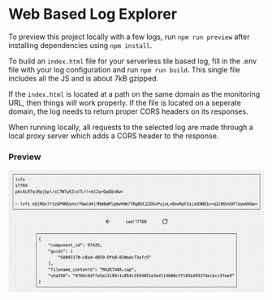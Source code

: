 # Web Based Log Explorer

To preview this project locally with a few logs, run `npm run preview` after installing dependencies using `npm install`.

To build an `index.html` file for your serverless tile based log, fill in the .env file with your log configuration and run `npm run build`. This single file includes all the JS and is about 7kB gzipped.

If the `index.html` is located at a path on the same domain as the monitoring URL, then things will work properly. If the file is located on a seperate domain, the log needs to return proper CORS headers on its responses.

When running locally, all requests to the selected log are made through a local proxy server which adds a CORS header to the response.

### Preview

![web based log explorer ui preview](preview.jpg)